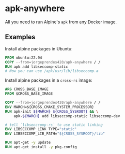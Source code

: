 # apk-anywhere

All you need to run Alpine's `apk` from any Docker image.

## Examples

Install alpine packages in Ubuntu:

```Dockerfile
FROM ubuntu:22.04
COPY --from=jorgeprendes420/apk-anywhere / /
RUN apk add libseccomp-static
# Now you can use /apk/usr/lib/libseccomp.a
```

Install alpine packages in a `cross-rs` image:

```Dockerfile
ARG CROSS_BASE_IMAGE
FROM $CROSS_BASE_IMAGE

COPY --from=jorgeprendes420/apk-anywhere / /
ENV MARCH=${CROSS_CMAKE_SYSTEM_PROCESSOR}
RUN apk-init ${MARCH} ${CROSS_SYSROOT} && \
    apk-${MARCH} add libseccomp-static libseccomp-dev

# tell `libsecccomp-rs` to use static linking
ENV LIBSECCOMP_LINK_TYPE="static"
ENV LIBSECCOMP_LIB_PATH="${CROSS_SYSROOT}/lib"

RUN apt-get -y update
RUN apt-get install -y pkg-config
```
